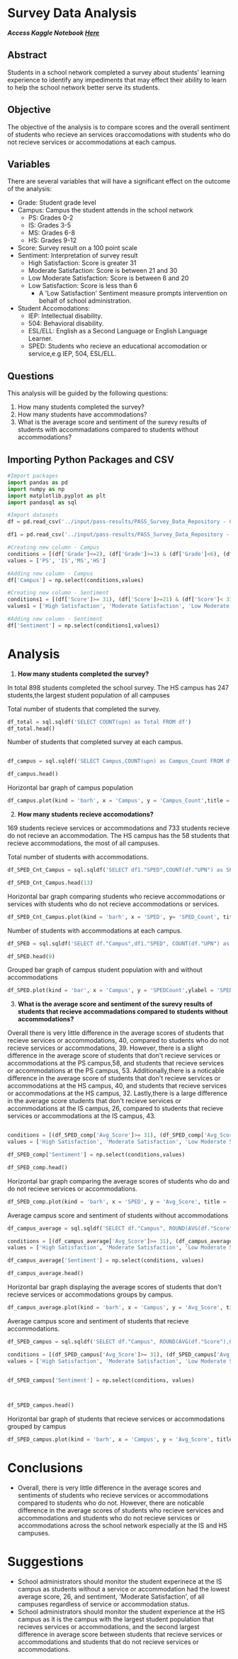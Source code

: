 # Survey Data Analysis

***Access Kaggle Notebook [Here](https://www.kaggle.com/code/tyroneogarrojr/survey-data-analysis/notebook)***

## Abstract

Students in a school network completed a survey about students' learning experience to identify any impediments that may effect their ability to learn to help the school network better serve its students.

## Objective
The objective of the analysis is to compare scores and the overall sentiment of students who recieve an services oraccomodations with students who do not recieve services or accommodations at each campus. 

## Variables

There are several variables that will have a significant effect on the outcome of the analysis:

- Grade: Student grade level
- Campus: Campus the student attends in the school network
    - PS: Grades 0-2
    - IS: Grades 3-5 
    - MS: Grades 6-8
    - HS: Grades 9-12
- Score: Survey result on a 100 point scale
- Sentiment: Interpretation of survey result
    - High Satisfaction: Score is greater 31
    - Moderate Satisfaction: Score is between 21 and 30
    - Low Moderate Satisfaction: Score is between 6 and 20
    - Low Satisfaction: Score is less than 6
        - A 'Low Satisfaction' Sentiment measure prompts intervention on behalf of school administration.
- Student Accomodations:
    - IEP: Intellectual disability.
    - 504: Behavioral disability.
    - ESL/ELL: English as a Second Language or English Language Learner.
    - SPED: Students who recieve an educational accomodation or service,e.g IEP, 504, ESL/ELL.
    
    
## Questions 

This analysis will be guided by the following questions:

1. How many students completed the survey?
2. How many students have accommodations?
3. What is the average score and sentiment of the surevy results of students with accommadations compared to students without accommodations?

## Importing Python Packages and CSV

``` python
#Import packages
import pandas as pd 
import numpy as np 
import matplotlib.pyplot as plt
import pandasql as sql

#Import datasets
df = pd.read_csv('../input/pass-results/PASS_Survey_Data_Repository - Campus_Data_Aggregate_Anonymous (2).csv')

df1 = pd.read_csv('../input/pass-results/PASS_Survey_Data_Repository - Demographic Information_Anonymous (1).csv')

#Creating new column - Campus 
conditions = [(df['Grade']<=2), (df['Grade']>=3) & (df['Grade']<6), (df['Grade']>=6) & (df['Grade']< 9), (df['Grade']>=9)]
values = ['PS', 'IS','MS','HS']

#Adding new column - Campus 
df['Campus'] = np.select(conditions,values)

#Creating new column - Sentiment
conditions1 = [(df['Score']>= 31), (df['Score']>=21) & (df['Score']< 31), (df['Score']>=6) & (df['Score']<21), (df['Score']<6)]
values1 = ['High Satisfaction', 'Moderate Satisfaction', 'Low Moderate Satisfaction', 'Low Satisfaction']

#Adding new column - Sentiment
df['Sentiment'] = np.select(conditions1,values1)

```

# Analysis

1. **How many students completed the survey?**

In total 898 students completed the school survey. The HS campus has 247 students,the largest student population of all campuses



 Total number of students that completed the survey.
``` python 
df_total = sql.sqldf('SELECT COUNT(upn) as Total FROM df')
df_total.head()

```


Number of students that completed survey at each campus.
``` python 

df_campus = sql.sqldf('SELECT Campus,COUNT(upn) as Campus_Count FROM df GROUP BY Campus ORDER BY Grade')

df_campus.head()
```

Horizontal bar graph of campus population
``` python 
df_campus.plot(kind = 'barh', x = 'Campus', y = 'Campus_Count',title = 'Campus Population', color = ['red','blue','green','gray'], figsize = (18,6), ylabel = 'Campus Count')

```

2. **How many students recieve accomodations?**

169 students recieve services or accommodations and 733 students recieve do not recieve an accommodation. The HS campus has the 58 students that recieve accommodations, the most of all campuses.


Total number of students with accommodations.
``` python 
df_SPED_Cnt_Campus = sql.sqldf('SELECT df1."SPED",COUNT(df."UPN") as SPED_Count FROM df JOIN df1 ON df1."Student ID" = df."UPN" GROUP BY df1."SPED"')

df_SPED_Cnt_Campus.head(13)
```

Horizontal bar graph comparing students who recieve accommodations or services with students who do not recieve accommodations or services. 

``` python 
df_SPED_Cnt_Campus.plot(kind = 'barh', x = 'SPED', y= 'SPED_Count', title = 'Accommodation Count Comparison', color = ['red', 'blue'],figsize = (18,6))
```

Number of students with accommodations at each campus.

``` python 
df_SPED = sql.sqldf('SELECT df."Campus",df1."SPED", COUNT(df."UPN") as SPEDCount FROM df JOIN df1 ON df1."Student ID" = df."UPN" GROUP BY df."Campus", df1."SPED"')

df_SPED.head(9)

```

Grouped bar graph of campus student population with and without accommodations

```python 
df_SPED.plot(kind = 'bar', x = 'Campus', y = 'SPEDCount',ylabel = 'SPED Count',color = ['red', 'blue'], edgecolor = ['black'], title = 'SPED v No SPED Student Comparison', figsize = (18,6))
```

3. **What is the average score and sentiment of the surevy results of students that recieve accommadations compared to students without accommodations?**


Overall there is very little difference in the average scores of students that recieve services or accommodations, 40, compared to students who do not recieve services or accommodations, 39. However, there is a slight difference in the average score of students that don't recieve services or accommodations at the PS campus,58, and students that recieve services or accommodations at the PS campus, 53. Additionally,there is a noticable difference in the average score of students that don't recieve services or accommodations at the HS campus, 40, and students that recieve services or accommodations at the HS campus, 32. Lastly,there is a large difference in the average score students that don't recieve services or accommodations at the IS campus, 26, compared to students that recieve services or accommodations at the IS campus, 43.

``` python df_SPED_comp = sql.sqldf('SELECT df1."SPED",ROUND(AVG(df."Score"),0) as Avg_Score FROM df JOIN df1 ON df1."Student ID" = df."UPN" GROUP BY df1."SPED" ORDER BY Avg_Score DESC')

conditions = [(df_SPED_comp['Avg_Score']>= 31), (df_SPED_comp['Avg_Score']>=21) & (df_SPED_comp['Avg_Score']< 31), (df_SPED_comp['Avg_Score']>=6) & (df_SPED_comp['Avg_Score']<21), (df_SPED_comp['Avg_Score']<6)]
values = ['High Satisfaction', 'Moderate Satisfaction', 'Low Moderate Satisfaction', 'Low Satisfaction']

df_SPED_comp['Sentiment'] = np.select(conditions,values)

df_SPED_comp.head()

```

Horizontal bar graph comparing the average scores of students who do and do not recieve services or accommodations.

``` python 
df_SPED_comp.plot(kind = 'barh', x = 'SPED', y = 'Avg_Score', title = 'SPED v Gen Ed Survey Score Comparison',figsize= (18,6), color = ['red','blue'])
```

Average campus score and sentiment of students without accommodations 

``` python 
df_campus_average = sql.sqldf('SELECT df."Campus", ROUND(AVG(df."Score"),0) as Avg_Score FROM df JOIN df1 ON df1."Student ID" = df."UPN" WHERE df1."SPED" = "No" GROUP BY df."Campus" ORDER BY df."Grade"')

conditions = [(df_campus_average['Avg_Score']>= 31), (df_campus_average['Avg_Score']>=21) & (df_campus_average['Avg_Score']< 31), (df_campus_average['Avg_Score']>=6) & (df_campus_average['Avg_Score']<21), (df_campus_average['Avg_Score']<6)]
values = ['High Satisfaction', 'Moderate Satisfaction', 'Low Moderate Satisfaction', 'Low Satisfaction']

df_campus_average['Sentiment'] = np.select(conditions, values)

df_campus_average.head()

```

Horizontal bar graph displaying the average scores of students that don't recieve services or accommodations groups by campus.

``` python 
df_campus_average.plot(kind = 'barh', x = 'Campus', y = 'Avg_Score', title = 'Average Score of Students Without Accommodations', figsize = (18,6),  color = ['red','blue','green','gray'])
```

Average campus score and sentiment of students that recieve accommodations.

``` python 
df_SPED_campus = sql.sqldf('SELECT df."Campus", ROUND(AVG(df."Score"),0) as Avg_Score FROM df JOIN df1 ON df1."Student ID" = df."UPN" WHERE df1."SPED" = "Yes" GROUP BY df."Campus" ORDER BY df."Grade" ')

conditions = [(df_SPED_campus['Avg_Score']>= 31), (df_SPED_campus['Avg_Score']>=21) & (df_SPED_campus['Avg_Score']< 31), (df_SPED_campus['Avg_Score']>=6) & (df_SPED_campus['Avg_Score']<21), (df_SPED_campus['Avg_Score']<6)]
values = ['High Satisfaction', 'Moderate Satisfaction', 'Low Moderate Satisfaction', 'Low Satisfaction']


df_SPED_campus['Sentiment'] = np.select(conditions, values)



df_SPED_campus.head()
```

Horizontal bar graph of students that recieve services or accommodations grouped by campus

``` python 
df_SPED_campus.plot(kind = 'barh', x = 'Campus', y = 'Avg_Score', title = 'Average Score of Students With Accommodations',figsize = (18,6),  color = ['red','blue','green','gray'] )
```

# Conclusions

- Overall, there is very little difference in the average scores and sentiments of students who recieve services or accommodations compared to students who do not. However, there are noticable difference in the average scores of students who recieve services and accommodations and students who do not recieve services or accommodations across the school network especially at the IS and HS campuses.

# Suggestions

- School administrators should monitor the student experinece at the IS campus as students without a service or accommodation had the lowest average score, 26, and sentiment, 'Moderate Satisfaction', of all campuses regardless of service or accommodation status. 
- School administrators should monitor the student experience at the HS campus as it is the campus with the largest student population that recieves services or accommodations, and the second largest difference in average score between students that recieve services or accommodations and students that do not recieve services or accommodations.
